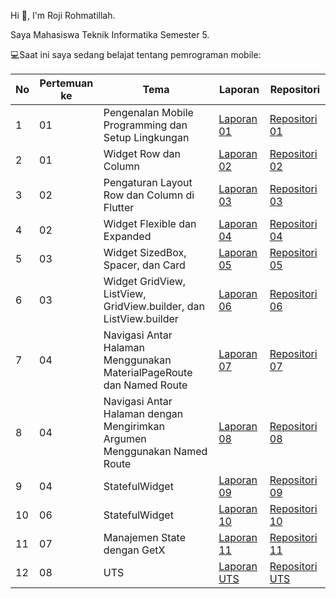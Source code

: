Hi 👋, I'm Roji Rohmatillah. 

Saya Mahasiswa Teknik Informatika Semester 5.

💻Saat ini saya sedang belajat tentang pemrograman mobile:


| No | Pertemuan ke | Tema | Laporan | Repositori |
| ------------ | ------------ | ------------ | ------------ | ------------ |
| 1 | 01  | Pengenalan Mobile Programming dan Setup Lingkungan | [Laporan 01](https://docs.google.com/document/d/1vXSuOZdMz2VcOthbMPf39UfiPLX8FmKu/edit?usp=sharing&ouid=111127918027172946912&rtpof=true&sd=true)  |  [Repositori 01](https://github.com/RojiiR/Praktikum-Mobile-Programming-Tugas/tree/main/Tugas%201) |
| 2 | 01 | Widget Row dan Column | [Laporan 02](https://docs.google.com/document/d/1JlbmHnAYgW_77zjy2EVOiPo96UCw980_/edit?usp=sharing&ouid=111127918027172946912&rtpof=true&sd=true) | [Repositori 02](https://github.com/RojiiR/Praktikum-Mobile-Programming-Tugas/tree/main/Tugas%202) |
| 3 | 02 | Pengaturan Layout Row dan Column di Flutter | [Laporan 03](https://docs.google.com/document/d/1EwSEm9e-3OwfCTl3j8rbwP93fcQzHqy_/edit?usp=sharing&ouid=111127918027172946912&rtpof=true&sd=true) | [Repositori 03](https://github.com/RojiiR/Praktikum-Mobile-Programming-Tugas/tree/main/Tugas%203) |
| 4 | 02 | Widget Flexible dan Expanded | [Laporan 04](https://docs.google.com/document/d/1AkL7y223DKCqohebx7-uA7Ny3xOkidIJ/edit?usp=sharing&ouid=111127918027172946912&rtpof=true&sd=true) | [Repositori 04](https://github.com/RojiiR/Praktikum-Mobile-Programming-Tugas/tree/main/Tugas%204) |
| 5 | 03 | Widget SizedBox, Spacer, dan Card | [Laporan 05](https://docs.google.com/document/d/1bYyWmgRHb_IPhWWjdf8167XU8X5HYVGs/edit?usp=sharing&ouid=111127918027172946912&rtpof=true&sd=true) | [Repositori 05](https://github.com/RojiiR/Praktikum-Mobile-Programming-Tugas/tree/main/Tugas%205) |
| 6 | 03 | Widget GridView, ListView, GridView.builder, dan ListView.builder | [Laporan 06](https://docs.google.com/document/d/1iC-lbRtjzKX4TAZzcfKlez6lV-cWDPeY/edit?usp=sharing&ouid=111127918027172946912&rtpof=true&sd=true) | [Repositori 06](https://github.com/RojiiR/Praktikum-Mobile-Programming-Tugas/tree/main/Tugas%206) |
| 7 | 04 | Navigasi Antar Halaman Menggunakan MaterialPageRoute dan Named Route | [Laporan 07](https://docs.google.com/document/d/18FnQPyVlS8M98KeWM2IVC8OYt_zuAfe8/edit?usp=sharing&ouid=111127918027172946912&rtpof=true&sd=true) | [Repositori 07](https://github.com/RojiiR/Praktikum-Mobile-Programming-Tugas/tree/main/Tugas%207) |
| 8 | 04 | Navigasi Antar Halaman dengan Mengirimkan Argumen Menggunakan Named Route | [Laporan 08](https://docs.google.com/document/d/1dLMoHpUnxXHc92lgh9KQf67IA_pBJzU2/edit?usp=sharing&ouid=111127918027172946912&rtpof=true&sd=true) | [Repositori 08](https://github.com/RojiiR/Praktikum-Mobile-Programming-Tugas/tree/main/Tugas%208) |
| 9 | 04 | StatefulWidget | [Laporan 09](https://docs.google.com/document/d/1B41pMEzgNYAlMo26aUqOWD2tlPfHe-F9/edit?usp=sharing&ouid=111127918027172946912&rtpof=true&sd=true) | [Repositori 09](https://github.com/RojiiR/Praktikum-Mobile-Programming-Tugas/tree/main/Tugas%209) |
| 10 | 06 | StatefulWidget | [Laporan 10](https://docs.google.com/document/d/1c--BtQoRCgpNxyhnhMLSPyefLfqllwuO/edit?usp=sharing&ouid=111127918027172946912&rtpof=true&sd=true) | [Repositori 10](https://github.com/RojiiR/Praktikum-Mobile-Programming-Tugas/tree/main/game_app) |
| 11 | 07 | Manajemen State dengan GetX | [Laporan 11](https://docs.google.com/document/d/1Wzszehc0A-bmlAqiLOQ8Z5uQ2SE2G6Br/edit?usp=sharing&ouid=111127918027172946912&rtpof=true&sd=true) | [Repositori 11](https://github.com/RojiiR/Praktikum-Mobile-Programming-Tugas/tree/main/modul11) |
| 12 | 08 | UTS | [Laporan UTS](https://docs.google.com/document/d/1WtfZ92jwPtMN7ar_WuCmDxpc_dEudmQM/edit?usp=sharing&ouid=111127918027172946912&rtpof=true&sd=true) | [Repositori UTS](https://github.com/RojiiR/Praktikum-Mobile-Programming-Tugas/tree/main/ahadpagi) |
